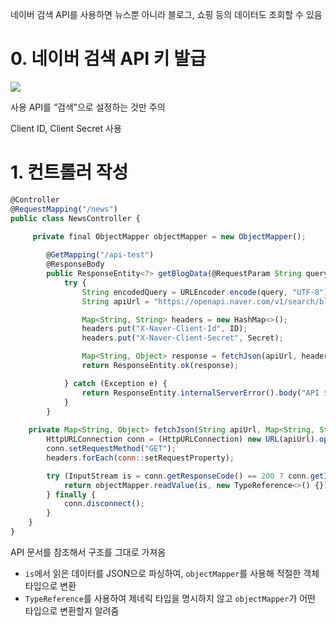 네이버 검색 API를 사용하면 뉴스뿐 아니라 블로그, 쇼핑 등의 데이터도 조회할 수 있음

# 0. 네이버 검색 API 키 발급

![](https://velog.velcdn.com/images/ksj0314/post/9307ba68-4c5e-4c9c-8bd3-c54aedced43e/image.png)

사용 API를 “검색”으로 설정하는 것만 주의

Client ID, Client Secret 사용 

# 1. 컨트롤러 작성

```jsx
@Controller
@RequestMapping("/news")
public class NewsController {
	
	 private final ObjectMapper objectMapper = new ObjectMapper();

	    @GetMapping("/api-test")
	    @ResponseBody
	    public ResponseEntity<?> getBlogData(@RequestParam String query) {
	        try {
	            String encodedQuery = URLEncoder.encode(query, "UTF-8");
	            String apiUrl = "https://openapi.naver.com/v1/search/blog.json?query=" + encodedQuery;

	            Map<String, String> headers = new HashMap<>();
	            headers.put("X-Naver-Client-Id", ID);
	            headers.put("X-Naver-Client-Secret", Secret);

	            Map<String, Object> response = fetchJson(apiUrl, headers);
	            return ResponseEntity.ok(response);

	        } catch (Exception e) {
	            return ResponseEntity.internalServerError().body("API 요청 실패: " + e.getMessage());
	        }
	    }
	
	private Map<String, Object> fetchJson(String apiUrl, Map<String, String> headers) throws Exception {
        HttpURLConnection conn = (HttpURLConnection) new URL(apiUrl).openConnection();
        conn.setRequestMethod("GET");
        headers.forEach(conn::setRequestProperty);

        try (InputStream is = conn.getResponseCode() == 200 ? conn.getInputStream() : conn.getErrorStream()) {
            return objectMapper.readValue(is, new TypeReference<>() {});
        } finally {
            conn.disconnect();
        }
    }
}

```

API 문서를 참조해서 구조를 그대로 가져옴

- `is`에서 읽은 데이터를 JSON으로 파싱하여, `objectMapper`를 사용해 적절한 객체 타입으로 변환
- `TypeReference`를 사용하여 제네릭 타입을 명시하지 않고 `objectMapper`가 어떤 타입으로 변환할지 알려줌
